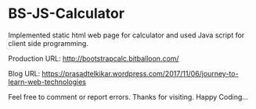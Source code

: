 # BS-JS-Calculator
Implemented static html web page for calculator and used Java script for client side programming.

Production URL: http://bootstrapcalc.bitballoon.com/

Blog URL: https://prasadtelkikar.wordpress.com/2017/11/06/journey-to-learn-web-technologies

Feel free to comment or report errors. 
Thanks for visiting. Happy Coding...